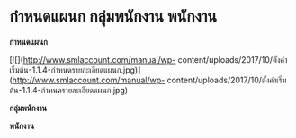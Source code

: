 # กำหนดแผนก กลุ่มพนักงาน  พนักงาน

**กำหนดแผนก**

[![](http://www.smlaccount.com/manual/wp-
content/uploads/2017/10/ตั้งค่าเริ่มต้น-1.1.4-กำหนดรายละเอียดแผนก.jpg)](http://www.smlaccount.com/manual/wp-
content/uploads/2017/10/ตั้งค่าเริ่มต้น-1.1.4-กำหนดรายละเอียดแผนก.jpg)

**กลุ่มพนักงาน**



**พนักงาน**





